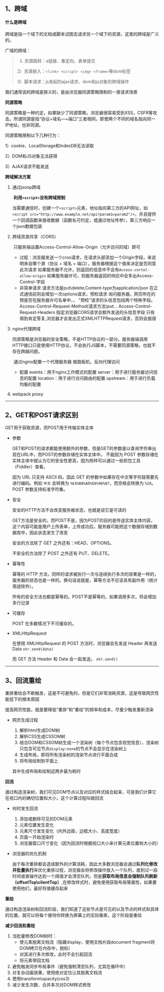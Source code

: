 ## 1、跨域

#### 什么是跨域

跨域是指一个域下的文档或脚本试图去请求另一个域下的资源，这里的跨域是广义的。

广域的跨域：

> 1) 资源跳转：a链接、重定向、表单提交
>
> 2）资源嵌入：`<link> <script> <img> <frame>`等dom标签
>
> 3）脚本请求：js发起的ajax请求、dom和js对象的跨域操作

我们通常说的跨域是狭义的，是由浏览器同源策略限制的一类请求场景

**同源策略**

同源策略是一种约定，如果缺少了同源策略，浏览器很容易受到XSS，CSFR等攻击。所谓同源是指“协议+域名—+端口”三者相同，即使两个不同的域名指向同一IP地址，也非同源。

同源策略限制以下几种行为：

1）cookie、LocalStorage和IndexDB无法读取

2）DOM和JS对象无法获得

3）AJAX请求不能发送

**跨域解决方案**

1. 通过jsonp跨域

   ​	**利用`<script>`没有跨域限制**

   ​	当需要通信时，创建一个`<script>`元素，地址指向第三方的API网址，如`<script src="http://www.example.net/api?param1=param2"/>`，并且提供一个回调函数来接收数据（函数名可约定，或通过地址传参），第三方响应一个json数据包装 

2. 跨域资源共享（CORS）

   ​	 只服务端设置Access-Control-Allow-Origin（允许访问的域）即可 

   - 过程：浏览器发送一个cros请求，在请求头部添加一个Origin字段，来说明来自哪个源（协议 + 域名 + 端口），服务器根据这个值来决定是否同意此次请求
     如果服务器不允许，则返回的信息中不会有```Access-cortol-allow-origin```
     如果服务器许可，则服务器返回的响应中会多出Access-Control-字段
   - 非简单请求
     请求方法是put\delete,Content-type为application/json
     在正式通信前则会增加一次options请求，预检请求
     询问服务器，网页所在的预是否在服务器许可名单中，，
         "预检"请求的头信息包括两个特殊字段。Access-Control-Request-Method(请求方法)put...
                                       Access-Control-Request-Headers 指定浏览器CORS请求会额外发送的头信息字段 
     只有得到肯定答复,浏览器才会发出正式XMLHTTPRequest请求，否则会报错

3. nginx代理跨域

   ​	 同源策略是浏览器的安全策略，不是HTTP协议的一部分。服务器端调用HTTP接口只是使用HTTP协议，不会执行JS脚本，不需要同源策略，也就不存在跨越问题。 

   ​		 通过nginx配置一个代理服务器  做跳板机，反向代理访问 

   - 配置
     events：用于nginx工作模式的配置
     server：用于进行服务器访问信息的配置
     location：用于进行访问路由的配置
     upstream：用于进行负载均衡的配置

4. webpack proxy

----

## 2、GET和POST请求区别

GET用于获取资源，而POST用于传输实体主体

- 参数

  GET和POST的请求都能使用额外的参数，但是GET的参数是以查询字符串出现在URL中，而POST的参数存储在实体主体中。 不能因为 POST 参数存储在实体主体中就认为它的安全性更高，因为照样可以通过一些抓包工具（Fiddler）查看。 

   因为 URL 只支持 ASCII 码，因此 GET 的参数中如果存在中文等字符就需要先进行编码。例如 `中文` 会转换为 `%E4%B8%AD%E6%96%87`，而空格会转换为 `%20`。POST 参数支持标准字符集。

- 安全

  安全的HTTP方法不会改变服务器状态，也就是说它是可读的

  GET方法是安全的，而POST不是，因为POST的目的是传送实体主体内容，这个内容可能是用户上传表单，上传成功后，服务器可能把这个数据存储到数据库中，因此状态发生了改变

  安全的方法除了 GET 之外还有：HEAD、OPTIONS。

  不安全的方法除了 POST 之外还有 PUT、DELETE。

- 幂等性

  幂等的 HTTP 方法，同样的请求被执行一次与连续执行多次的效果是一样的，服务器的状态也是一样的。换句话说就是，幂等方法不应该具有副作用（统计用途除外）。

  所有的安全方法也都是幂等的。POST不是幂等的，如果调用多次，将会增加多行记录

- 可缓存

   POST 在多数情况下不可缓存的。 

- XMLHttpRequest

   在使用 XMLHttpRequest 的 POST 方法时，浏览器会先发送 Header 再发送 Data `xhr.send(data)`

   而 GET 方法 Header 和 Data 会一起发送。 `xhr.send()`

----

## 3、回流重绘

重排重绘会不断触发，这是不可避免的，但是它们非常消耗资源，这是导致网页性能低下的根本原因

提高网页性能，就是要降低“重排”和“重绘”的频率和成本，尽量少触发重新渲染

- 网页生成过程

  1. 解析html生成DOM树
  2. 解析CSS生成CSSOM树
  3. 结合DOM和CSSOM树生成一个渲染树（每个节点包含视觉信息），渲染树只包含可见节点`display:none`的节点不会显示在渲染树上
  4. 生成布局，即将所有渲染树的渲染节点进行平面合成
  5. 将布局绘制到平面上

  其中生成布局和绘制这两步最为耗时

**回流**

​	通过构造渲染树，我们可见DOM节点以及对应的样式结合起来，可是我们计算它在视口内的确切位置和大小，这个计算过程叫做回流

- 何时发生回流

  1. 添加或删除可见的DOM元素
  2. 元素位置发生变化
  3. 元素尺寸发生变化（内外边距，边框大小、高度宽度）
  4. 页面一开始渲染时
  5. 浏览器窗口尺寸变化（因为回流时根据视口大小来计算元素位置和大小的）

- 浏览器的优化机制

  由于每次重排都会造成额外的计算消耗，因此大多数浏览器会通过**队列化修改并批量执行**来优化重排过程，浏览器会将修改操作放入一个队列，直到过一段时间或者操作达到一个阈值才会清空队列，但是**获取布局信息会强制队列刷新（offsetTop\clientTop）**,在修改样式时，避免使用获取布局等属性，如果要使用他们，最好将值缓存起来

**重绘**

​	通过构造渲染树和回流阶段，我们知道了这些节点是可见的以及节点的样式和具体的位置，就可以将每个接待你转换为屏幕上的实际像素，这个阶段是重绘

**减少回流和重绘**

1. 当批量修改DOM树时：
   - 使元素脱离文档流（隐藏display，使用文档片段document fragment将DOM拷贝在内存中，脱标）
   - 对其进行多次修改，此时不会引起回流
   - 将元素带回文档
2. 避免触发同步布局事件（避免强制清空队列，尤其在循环中）
3. 对复杂动画效果，使用绝对定位让其脱离文档流
4. 使用transform\opacity(css3)
5. 减少发生次数、合并多次对DOM样式修改



